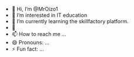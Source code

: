 - 👋 Hi, I’m @MrOizo1
- 👀 I’m interested in IT education 
- 🌱 I’m currently learning the skillfactory platform.
- 💞
- 📫 How to reach me ...
- 😄 Pronouns: ...
- ⚡ Fun fact: ...

<!---
MrOizo1/MrOizo1 is a ✨ special ✨ repository because its `README.md` (this file) appears on your GitHub profile.
You can click the Preview link to take a look at your changes.
--->
